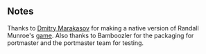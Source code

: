 ## Notes

Thanks to [Dmitry Marakasov](https://github.com/AMDmi3/hoverboard-sdl) for making a native version of Randall Munroe's [game](https://xkcd.com/1608/). Also thanks to Bamboozler for the packaging for portmaster and the portmaster team for testing.

